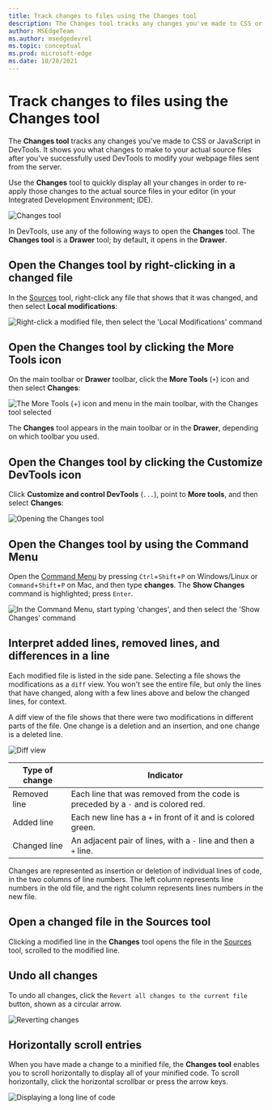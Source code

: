 ```yaml
---
title: Track changes to files using the Changes tool
description: The Changes tool tracks any changes you've made to CSS or JavaScript in Microsoft Edge DevTools.  It shows you what changes to make to your actual source files after you've successfully used DevTools to modify your webpage files sent from the server.
author: MSEdgeTeam
ms.author: msedgedevrel
ms.topic: conceptual
ms.prod: microsoft-edge
ms.date: 10/28/2021
---
```

# Track changes to files using the Changes tool

The **Changes tool** tracks any changes you've made to CSS or JavaScript in DevTools.  It shows you what changes to make to your actual source files after you've successfully used DevTools to modify your webpage files sent from the server.

Use the **Changes** tool to quickly display all your changes in order to re-apply those changes to the actual source files in your editor (in your Integrated Development Environment; IDE).

![Changes tool](../media/changes-tool/changes-tool-open-reduced.msft.png)

In DevTools, use any of the following ways to open the **Changes** tool.  The **Changes tool** is a **Drawer** tool; by default, it opens in the **Drawer**.


<!-- ====================================================================== -->
## Open the Changes tool by right-clicking in a changed file

In the [Sources](../sources/index.md) tool, right-click any file that shows that it was changed, and then select **Local modifications**:

![Right-click a modified file, then select the 'Local Modifications' command](../media/changes-tool/changes-tool-from-sources-reduced.msft.png)


<!-- ====================================================================== -->
## Open the Changes tool by clicking the More Tools icon

On the main toolbar or **Drawer** toolbar, click the **More Tools** (`+`) icon and then select **Changes**:

![The More Tools (+) icon and menu in the main toolbar, with the Changes tool selected](../media/changes-tool/changes-tool-via-plus-menu-reduced.msft.png)

The **Changes** tool appears in the main toolbar or in the **Drawer**, depending on which toolbar you used.


<!-- ====================================================================== -->
## Open the Changes tool by clicking the Customize DevTools icon

Click **Customize and control DevTools** (`...`), point to **More tools**, and then select **Changes**:

![Opening the Changes tool](../media/changes-tool/changes-tool-via-overflow-menu-reduced.msft.png)


<!-- ====================================================================== -->
## Open the Changes tool by using the Command Menu

Open the [Command Menu](../command-menu/index.md) by pressing `Ctrl`+`Shift`+`P` on Windows/Linux or `Command`+`Shift`+`P` on Mac, and then type **changes**.  The **Show Changes** command is highlighted; press `Enter`.

![In the Command Menu, start typing 'changes', and then select the 'Show Changes' command](../media/changes-tool/changes-tool-command-menu-reduced.msft.png)


<!-- ====================================================================== -->
## Interpret added lines, removed lines, and differences in a line

Each modified file is listed in the side pane.  Selecting a file shows the modifications as a `diff` view.  You won't see the entire file, but only the lines that have changed, along with a few lines above and below the changed lines, for context.

A diff view of the file shows that there were two modifications in different parts of the file.  One change is a deletion and an insertion, and one change is a deleted line.

![Diff view](../media/changes-tool/changes-tool-diff-view-reduced.msft.png)

| Type of change | Indicator |
|---|--|
| Removed line | Each line that was removed from the code is preceded by a `-` and is colored red. |
| Added line | Each new line has a `+` in front of it and is colored green. |
| Changed line | An adjacent pair of lines, with a `-` line and then a `+` line. |

Changes are represented as insertion or deletion of individual lines of code, in the two columns of line numbers.  The left column represents line numbers in the old file, and the right column represents lines numbers in the new file.


<!-- ====================================================================== -->
## Open a changed file in the Sources tool

Clicking a modified line in the **Changes** tool opens the file in the [Sources](../sources/index.md) tool, scrolled to the modified line.


<!-- ====================================================================== -->
## Undo all changes

To undo all changes, click the `Revert all changes to the current file` button, shown as a circular arrow.

![Reverting changes](../media/changes-tool/changes-tool-undo-all-reduced.msft.png)


<!-- ====================================================================== -->
## Horizontally scroll entries

When you have made a change to a minified file, the **Changes tool** enables you to scroll horizontally to display all of your minified code.  To scroll horizontally, click the horizontal scrollbar or press the arrow keys.

![Displaying a long line of code](../media/changes-tool/changes-reduced.msft.png)
